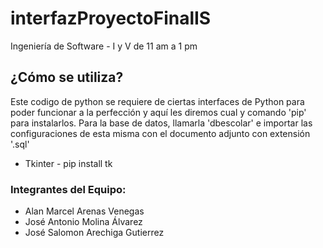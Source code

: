 # interfazProyectoFinalIS
Ingeniería de Software - I y V de 11 am a 1 pm

## ¿Cómo se utiliza?

Este codigo de python se requiere de ciertas interfaces de Python para poder funcionar a la perfección y aquí les diremos cual y comando 'pip' para instalarlos.
Para la base de datos, llamarla 'dbescolar' e importar las configuraciones de esta misma con el documento adjunto con extensión '.sql'

- Tkinter - pip install tk

### Integrantes del Equipo:

- Alan Marcel Arenas Venegas
- José Antonio Molina Álvarez
- José Salomon Arechiga Gutierrez
